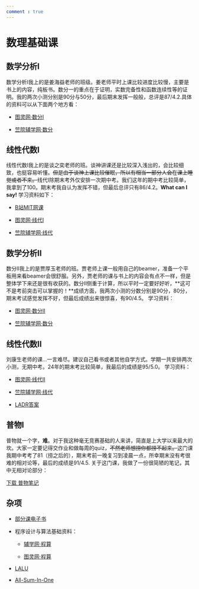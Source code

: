 ```yaml
---
comment : true
---
```


# 数理基础课

## 数学分析I

数学分析I我上的是姜海益老师的班级。姜老师平时上课比较进度比较慢，主要是书上的内容，纯板书。数分一的重点在于证明，实数完备性和函数连续性等的证明。我的两次小测分别是90分与50分，最后期末发挥一般般，总评是87/4.2.具体的资料可以从下面两个地方看：

* [图灵网·数分I](https://zju-turing.github.io/TuringCourses/math_phys/math_analysis1/)

* [竺院辅学网·数分](https://ckc-agc.bowling233.top/analysis/)

## 线性代数I

线性代数I我上的是谈之奕老师的班。谈神讲课还是比较深入浅出的，会比较细致，也挺容易听懂。<strike>但是由于谈神上课比较催眠，所以有相当一部分人会在课上睡觉或者不来。</strike>线代I除期末考外仅安排一次期中考。我们这年的期中考比较简单，我拿到了100。期末考我自认为发挥不错，但最后总评只有86/4.2。**What can I say!**
学习资料如下：

* [B站MIT网课](https://www.bilibili.com/video/BV16Z4y1U7oU/)

* [图灵网·线代I](https://zju-turing.github.io/TuringCourses/math_phys/linear_algebra1/)

* [竺院辅学网·线代](https://ckc-agc.bowling233.top/algebra/)

## 数学分析II

数分II我上的是贾厚玉老师的班。贾老师上课一般用自己的beamer，准备一个平板用来看beamer会很舒服。另外，贾老师的课与书上的内容会有点不一样，但是整体学下来还是很有收获的。数分II侧重于计算，所以平时一定要好好听，**这可不是考前突击可以掌握的！**成绩方面，我两次小测的分数分别是90分，80分，期末考试感觉发挥不好，但最后成绩出来很惊喜，有90/4.5。
学习资料：

* [图灵网·数分II](https://zju-turing.github.io/TuringCourses/math_phys/math_analysis2/)

* [竺院辅学网·数分](https://ckc-agc.bowling233.top/analysis/)

## 线性代数II

刘康生老师的课...一言难尽。建议自己看书或者其他自学方式。学期一共安排两次小测，无期中考。24年的期末考比较简单，我最后的成绩是95/5.0。
学习资料：

* [图灵网·线代II](https://zju-turing.github.io/TuringCourses/math_phys/linear_algebra2/)

* [竺院辅学网·线代](https://ckc-agc.bowling233.top/algebra/)

* [LADR答案](https://linearalgebras.com/)

## 普物I

普物就一个字，**难**。对于我这种毫无竞赛基础的人来讲，简直是上大学以来最大的坎。大家一定要记得交作业和做每周的quiz，<strike>不然老师想捞你都捞不起来。</strike>这门课我期中考考了81（捞之后的），期末考前一晚复习到凌晨一点，所幸期末没有考很难的相对论等，最后的成绩是91/4.5.
关于这门课，我做了一份很简陋的笔记，其中无相对论部分：

<a href="https://starstone3.github.io/smaterials/physics.pdf" download="physics.pdf">下载 普物笔记</a>

## 杂项

* [部分课电子书](https://pan.baidu.com/s/1ld8aE8RUtDug8LqlKbQmYQ?pwd=7wct)

* 程序设计与算法基础资料：

    * [辅学网·程算](https://ckc-agc.bowling233.top/programming/)

    * [图灵网·程算](https://zju-turing.github.io/TuringCourses/major_basic/programming/)

* [LALU](https://ckc-agc.bowling233.top/lalu/)

* [All-Sum-In-One](https://github.com/IsshikiHugh/zju-cs-asio)